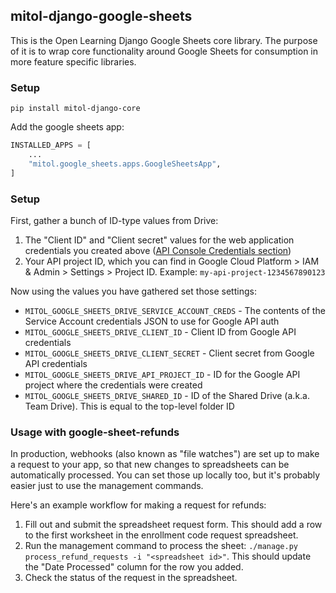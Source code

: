 mitol-django-google-sheets
---

This is the Open Learning Django Google Sheets core library. The purpose of it is to wrap core functionality around Google Sheets for consumption in more feature specific libraries.

### Setup

`pip install mitol-django-core`

Add the google sheets app:

```python
INSTALLED_APPS = [
    ...
    "mitol.google_sheets.apps.GoogleSheetsApp",
]
```

### Setup
First, gather a bunch of ID-type values from Drive:

1. The "Client ID" and "Client secret" values for the web application credentials you created
    above ([API Console Credentials section](https://console.developers.google.com/apis/credentials))
2. Your API project ID, which you can find in Google Cloud Platform > IAM & Admin > Settings > Project ID.
    Example: `my-api-project-1234567890123`

Now using the values you have gathered set those settings:
- `MITOL_GOOGLE_SHEETS_DRIVE_SERVICE_ACCOUNT_CREDS` - The contents of the Service Account credentials JSON to use for Google API auth
- `MITOL_GOOGLE_SHEETS_DRIVE_CLIENT_ID` - Client ID from Google API credentials
- `MITOL_GOOGLE_SHEETS_DRIVE_CLIENT_SECRET` - Client secret from Google API credentials
- `MITOL_GOOGLE_SHEETS_DRIVE_API_PROJECT_ID` - ID for the Google API project where the credentials were created
- `MITOL_GOOGLE_SHEETS_DRIVE_SHARED_ID` - ID of the Shared Drive (a.k.a. Team Drive). This is equal to the top-level folder ID


### Usage with google-sheet-refunds

In production, webhooks (also known as "file watches") are set up to make a request
to your app, so that new changes to spreadsheets can be automatically processed. You can set
those up locally too, but it's probably easier just to use the management commands.

Here's an example workflow for making a request for refunds:

1. Fill out and submit the spreadsheet request form. This should add a row to the
 first worksheet in the enrollment code request spreadsheet.
2. Run the management command to process the sheet:
 `./manage.py process_refund_requests -i "<spreadsheet id>"`. This should
 update the "Date Processed" column for the row you added.
3. Check the status of the request in the spreadsheet.
